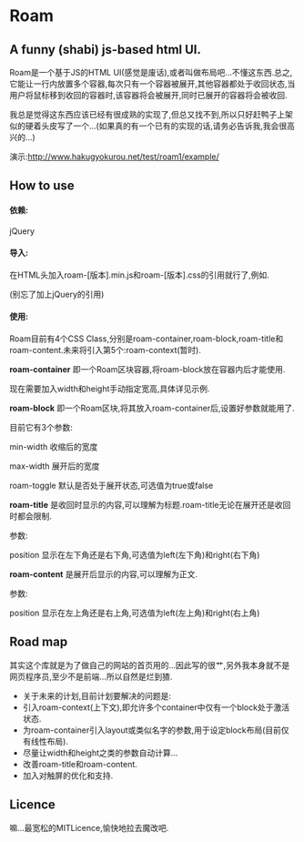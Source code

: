 Roam
====
A funny (shabi) js-based html UI.
----

Roam是一个基于JS的HTML UI(感觉是废话),或者叫做布局吧...不懂这东西.总之,它能让一行内放置多个容器,每次只有一个容器被展开,其他容器都处于收回状态,当用户将鼠标移到收回的容器时,该容器将会被展开,同时已展开的容器将会被收回.

我总是觉得这东西应该已经有很成熟的实现了,但总又找不到,所以只好赶鸭子上架似的硬着头皮写了一个...(如果真的有一个已有的实现的话,请务必告诉我,我会很高兴的...)

演示:<a href="http://www.hakugyokurou.net/test/roam1/example/" target="_blank">http://www.hakugyokurou.net/test/roam1/example/</a>

How to use
----

#### 依赖:
jQuery

#### 导入:
在HTML头加入roam-[版本].min.js和roam-[版本].css的引用就行了,例如.
<link rel="stylesheet" type="text/css" href="roam-0.1.css" />
<script type="text/javascript" src="roam-0.1.min.js" ></script>
(别忘了加上jQuery的引用)

#### 使用:
Roam目前有4个CSS Class,分别是roam-container,roam-block,roam-title和roam-content.未来将引入第5个:roam-context(暂时).

**roam-container** 即一个Roam区块容器,将roam-block放在容器内后才能使用.

现在需要加入width和height手动指定宽高,具体详见示例.

**roam-block** 即一个Roam区块,将其放入roam-container后,设置好参数就能用了.

目前它有3个参数:

min-width 收缩后的宽度

max-width 展开后的宽度

roam-toggle 默认是否处于展开状态,可选值为true或false

**roam-title** 是收回时显示的内容,可以理解为标题.roam-title无论在展开还是收回时都会限制.

参数:

position 显示在左下角还是右下角,可选值为left(左下角)和right(右下角)

**roam-content** 是展开后显示的内容,可以理解为正文.

参数:

position 显示在左上角还是右上角,可选值为left(左上角)和right(右上角)

Road map
----

其实这个库就是为了做自己的网站的首页用的...因此写的很艹,另外我本身就不是网页程序员,至少不是前端...所以自然是烂到猹.
- 关于未来的计划,目前计划要解决的问题是:
- 引入roam-context(上下文),即允许多个container中仅有一个block处于激活状态.
- 为roam-container引入layout或类似名字的参数,用于设定block布局(目前仅有线性布局).
- 尽量让width和height之类的参数自动计算...
- 改善roam-title和roam-content.
- 加入对触屏的优化和支持.

Licence
----
嘛...最宽松的MITLicence,愉快地拉去魔改吧.